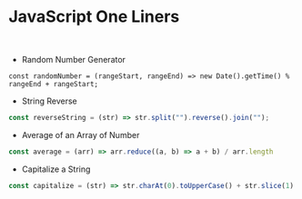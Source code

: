 # JavaScript One Liners

<br/>

- Random Number Generator
```JS
const randomNumber = (rangeStart, rangeEnd) => new Date().getTime() % rangeEnd + rangeStart;
```

- String Reverse
```JavaScript
const reverseString = (str) => str.split("").reverse().join("");
```

-  Average of an Array of Number
```JavaScript
const average = (arr) => arr.reduce((a, b) => a + b) / arr.length
``` 

- Capitalize a String
```JavaScript
const capitalize = (str) => str.charAt(0).toUpperCase() + str.slice(1)
```
